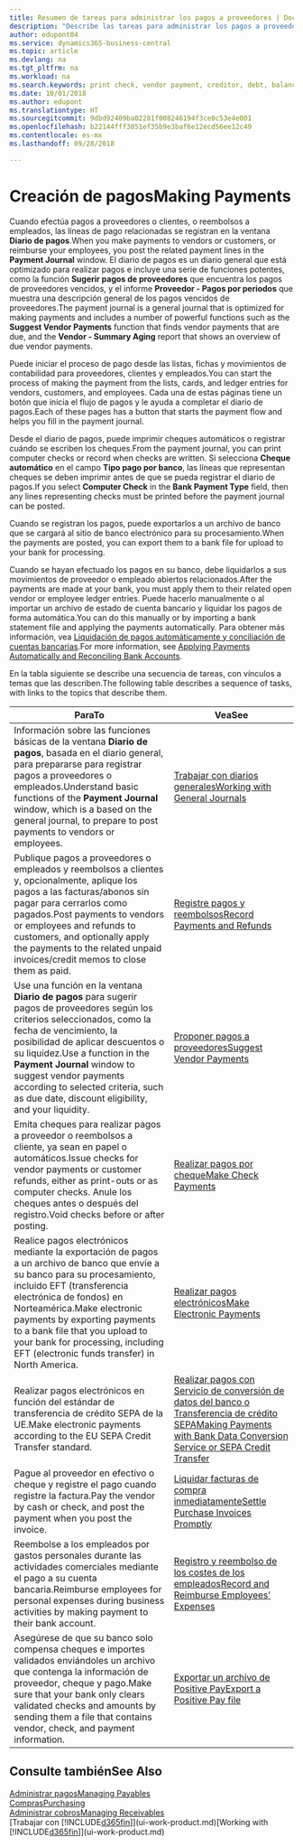 ```yaml
---
title: Resumen de tareas para administrar los pagos a proveedores | Documentos de Microsoft
description: "Describe las tareas para administrar los pagos a proveedores o acreedores, incluido el registro de líneas de pago y la obtención de un resumen del saldo vencido."
author: edupont04
ms.service: dynamics365-business-central
ms.topic: article
ms.devlang: na
ms.tgt_pltfrm: na
ms.workload: na
ms.search.keywords: print check, vendor payment, creditor, debt, balance due, AP
ms.date: 10/01/2018
ms.author: edupont
ms.translationtype: HT
ms.sourcegitcommit: 9dbd92409ba02281f008246194f3ce0c53e4e001
ms.openlocfilehash: b22144fff3051ef35b9e3baf6e12ecd56ee12c49
ms.contentlocale: es-mx
ms.lasthandoff: 09/28/2018

---
```

# <a name="making-payments"></a><span data-ttu-id="1034e-103">Creación de pagos</span><span class="sxs-lookup"><span data-stu-id="1034e-103">Making Payments</span></span>

<span data-ttu-id="1034e-104">Cuando efectúa pagos a proveedores o clientes, o reembolsos a empleados, las líneas de pago relacionadas se registran en la ventana **Diario de pagos**.</span><span class="sxs-lookup"><span data-stu-id="1034e-104">When you make payments to vendors or customers, or reimburse your employees, you post the related payment lines in the **Payment Journal** window.</span></span> <span data-ttu-id="1034e-105">El diario de pagos es un diario general que está optimizado para realizar pagos e incluye una serie de funciones potentes, como la función **Sugerir pagos de proveedores** que encuentra los pagos de proveedores vencidos, y el informe **Proveedor - Pagos por periodos** que muestra una descripción general de los pagos vencidos de proveedores.</span><span class="sxs-lookup"><span data-stu-id="1034e-105">The payment journal is a general journal that is optimized for making payments and includes a number of powerful functions such as the **Suggest Vendor Payments** function that finds vendor payments that are due, and the **Vendor - Summary Aging** report that shows an overview of due vendor payments.</span></span>  

<span data-ttu-id="1034e-106">Puede iniciar el proceso de pago desde las listas, fichas y movimientos de contabilidad para proveedores, clientes y empleados.</span><span class="sxs-lookup"><span data-stu-id="1034e-106">You can start the process of making the payment from the lists, cards, and ledger entries for vendors, customers, and employees.</span></span> <span data-ttu-id="1034e-107">Cada una de estas páginas tiene un botón que inicia el flujo de pagos y le ayuda a completar el diario de pagos.</span><span class="sxs-lookup"><span data-stu-id="1034e-107">Each of these pages has a button that starts the payment flow and helps you fill in the payment journal.</span></span>  

<span data-ttu-id="1034e-108">Desde el diario de pagos, puede imprimir cheques automáticos o registrar cuándo se escriben los cheques.</span><span class="sxs-lookup"><span data-stu-id="1034e-108">From the payment journal, you can print computer checks or record when checks are written.</span></span> <span data-ttu-id="1034e-109">Si selecciona **Cheque automático** en el campo **Tipo pago por banco**, las líneas que representan cheques se deben imprimir antes de que se pueda registrar el diario de pagos.</span><span class="sxs-lookup"><span data-stu-id="1034e-109">If you select **Computer Check** in the **Bank Payment Type** field, then any lines representing checks must be printed before the payment journal can be posted.</span></span>

<span data-ttu-id="1034e-110">Cuando se registran los pagos, puede exportarlos a un archivo de banco que se cargará al sitio de banco electrónico para su procesamiento.</span><span class="sxs-lookup"><span data-stu-id="1034e-110">When the payments are posted, you can export them to a bank file for upload to your bank for processing.</span></span>

<span data-ttu-id="1034e-111">Cuando se hayan efectuado los pagos en su banco, debe liquidarlos a sus movimientos de proveedor o empleado abiertos relacionados.</span><span class="sxs-lookup"><span data-stu-id="1034e-111">After the payments are made at your bank, you must apply them to their related open vendor or employee ledger entries.</span></span> <span data-ttu-id="1034e-112">Puede hacerlo manualmente o al importar un archivo de estado de cuenta bancario y liquidar los pagos de forma automática.</span><span class="sxs-lookup"><span data-stu-id="1034e-112">You can do this manually or by importing a bank statement file and applying the payments automatically.</span></span> <span data-ttu-id="1034e-113">Para obtener más información, vea [Liquidación de pagos automáticamente y conciliación de cuentas bancarias](receivables-apply-payments-auto-reconcile-bank-accounts.md).</span><span class="sxs-lookup"><span data-stu-id="1034e-113">For more information, see [Applying Payments Automatically and Reconciling Bank Accounts](receivables-apply-payments-auto-reconcile-bank-accounts.md).</span></span>

<span data-ttu-id="1034e-114">En la tabla siguiente se describe una secuencia de tareas, con vínculos a temas que las describen.</span><span class="sxs-lookup"><span data-stu-id="1034e-114">The following table describes a sequence of tasks, with links to the topics that describe them.</span></span>

| <span data-ttu-id="1034e-115">Para</span><span class="sxs-lookup"><span data-stu-id="1034e-115">To</span></span> | <span data-ttu-id="1034e-116">Vea</span><span class="sxs-lookup"><span data-stu-id="1034e-116">See</span></span> |
| --- | --- |
|<span data-ttu-id="1034e-117">Información sobre las funciones básicas de la ventana **Diario de pagos**, basada en el diario general, para prepararse para registrar pagos a proveedores o empleados.</span><span class="sxs-lookup"><span data-stu-id="1034e-117">Understand basic functions of the **Payment Journal** window, which is a based on the general journal, to prepare to post payments to vendors or employees.</span></span>|[<span data-ttu-id="1034e-118">Trabajar con diarios generales</span><span class="sxs-lookup"><span data-stu-id="1034e-118">Working with General Journals</span></span>](ui-work-general-journals.md)|
|<span data-ttu-id="1034e-119">Publique pagos a proveedores o empleados y reembolsos a clientes y, opcionalmente, aplique los pagos a las facturas/abonos sin pagar para cerrarlos como pagados.</span><span class="sxs-lookup"><span data-stu-id="1034e-119">Post payments to vendors or employees and refunds to customers, and optionally apply the payments to the related unpaid invoices/credit memos to close them as paid.</span></span>|[<span data-ttu-id="1034e-120">Registre pagos y reembolsos</span><span class="sxs-lookup"><span data-stu-id="1034e-120">Record Payments and Refunds</span></span>](payables-how-post-payments-refunds.md)|
| <span data-ttu-id="1034e-121">Use una función en la ventana **Diario de pagos** para sugerir pagos de proveedores según los criterios seleccionados, como la fecha de vencimiento, la posibilidad de aplicar descuentos o su liquidez.</span><span class="sxs-lookup"><span data-stu-id="1034e-121">Use a function in the **Payment Journal** window to suggest vendor payments according to selected criteria, such as due date, discount eligibility, and your liquidity.</span></span> |[<span data-ttu-id="1034e-122">Proponer pagos a proveedores</span><span class="sxs-lookup"><span data-stu-id="1034e-122">Suggest Vendor Payments</span></span>](payables-how-suggest-vendor-payments.md) |
| <span data-ttu-id="1034e-123">Emita cheques para realizar pagos a proveedor o reembolsos a cliente, ya sean en papel o automáticos.</span><span class="sxs-lookup"><span data-stu-id="1034e-123">Issue checks for vendor payments or customer refunds, either as print-outs or as computer checks.</span></span> <span data-ttu-id="1034e-124">Anule los cheques antes o después del registro.</span><span class="sxs-lookup"><span data-stu-id="1034e-124">Void checks before or after posting.</span></span> |[<span data-ttu-id="1034e-125">Realizar pagos por cheque</span><span class="sxs-lookup"><span data-stu-id="1034e-125">Make Check Payments</span></span>](payables-how-work-checks.md) |
|<span data-ttu-id="1034e-126">Realice pagos electrónicos mediante la exportación de pagos a un archivo de banco que envíe a su banco para su procesamiento, incluido EFT (transferencia electrónica de fondos) en Norteamérica.</span><span class="sxs-lookup"><span data-stu-id="1034e-126">Make electronic payments by exporting payments to a bank file that you upload to your bank for processing, including EFT (electronic funds transfer) in North America.</span></span> |[<span data-ttu-id="1034e-127">Realizar pagos electrónicos</span><span class="sxs-lookup"><span data-stu-id="1034e-127">Make Electronic Payments</span></span>](payables-how-export-payments-bank-file.md)|
|<span data-ttu-id="1034e-128">Realizar pagos electrónicos en función del estándar de transferencia de crédito SEPA de la UE.</span><span class="sxs-lookup"><span data-stu-id="1034e-128">Make electronic payments according to the EU SEPA Credit Transfer standard.</span></span>|[<span data-ttu-id="1034e-129">Realizar pagos con Servicio de conversión de datos del banco o Transferencia de crédito SEPA</span><span class="sxs-lookup"><span data-stu-id="1034e-129">Making Payments with Bank Data Conversion Service or SEPA Credit Transfer</span></span>](finance-make-payments-with-bank-data-conversion-service-or-sepa-credit-transfer.md)|
| <span data-ttu-id="1034e-130">Pague al proveedor en efectivo o cheque y registre el pago cuando registre la factura.</span><span class="sxs-lookup"><span data-stu-id="1034e-130">Pay the vendor by cash or check, and post the payment when you post the invoice.</span></span> |[<span data-ttu-id="1034e-131">Liquidar facturas de compra inmediatamente</span><span class="sxs-lookup"><span data-stu-id="1034e-131">Settle Purchase Invoices Promptly</span></span>](finance-how-to-settle-purchase-invoices-promptly.md) |
|<span data-ttu-id="1034e-132">Reembolse a los empleados por gastos personales durante las actividades comerciales mediante el pago a su cuenta bancaria.</span><span class="sxs-lookup"><span data-stu-id="1034e-132">Reimburse employees for personal expenses during business activities by making payment to their bank account.</span></span>|[<span data-ttu-id="1034e-133">Registro y reembolso de los costes de los empleados</span><span class="sxs-lookup"><span data-stu-id="1034e-133">Record and Reimburse Employees' Expenses</span></span>](finance-how-record-reimburse-employee-expenses.md)|
| <span data-ttu-id="1034e-134">Asegúrese de que su banco solo compensa cheques e importes validados enviándoles un archivo que contenga la información de proveedor, cheque y pago.</span><span class="sxs-lookup"><span data-stu-id="1034e-134">Make sure that your bank only clears validated checks and amounts by sending them a file that contains vendor, check, and payment information.</span></span> |[<span data-ttu-id="1034e-135">Exportar un archivo de Positive Pay</span><span class="sxs-lookup"><span data-stu-id="1034e-135">Export a Positive Pay file</span></span>](finance-how-positive-pay.md) |

## <a name="see-also"></a><span data-ttu-id="1034e-136">Consulte también</span><span class="sxs-lookup"><span data-stu-id="1034e-136">See Also</span></span>
[<span data-ttu-id="1034e-137">Administrar pagos</span><span class="sxs-lookup"><span data-stu-id="1034e-137">Managing Payables</span></span>](payables-manage-payables.md)  
[<span data-ttu-id="1034e-138">Compras</span><span class="sxs-lookup"><span data-stu-id="1034e-138">Purchasing</span></span>](purchasing-manage-purchasing.md)  
[<span data-ttu-id="1034e-139">Administrar cobros</span><span class="sxs-lookup"><span data-stu-id="1034e-139">Managing Receivables</span></span>](receivables-manage-receivables.md)  
<span data-ttu-id="1034e-140">[Trabajar con [!INCLUDE[d365fin](includes/d365fin_md.md)]](ui-work-product.md)</span><span class="sxs-lookup"><span data-stu-id="1034e-140">[Working with [!INCLUDE[d365fin](includes/d365fin_md.md)]](ui-work-product.md)</span></span>  

